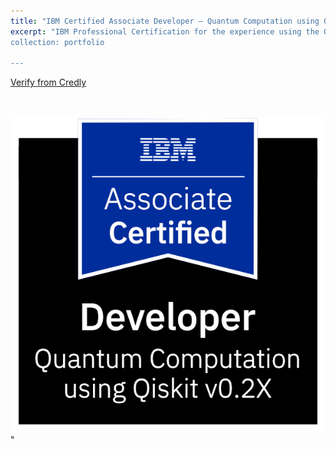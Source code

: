 ```yaml
---
title: "IBM Certified Associate Developer – Quantum Computation using Qiskit v0.2x"
excerpt: "IBM Professional Certification for the experience using the Qiskit SDK to create and execute quantum computing programs on IBM Quantum computers and simulators.
collection: portfolio

---
```


[Verify from Credly](https://www.credly.com/badges/3bd4b49b-2bf9-4d24-a900-a736e2c824d2/public_url) 

<br/> <br/><img src='/images/Media6.PNG'>"

<div data-iframe-width="150" data-iframe-height="270" data-share-badge-id="3bd4b49b-2bf9-4d24-a900-a736e2c824d2" data-share-badge-host="https://www.credly.com"></div><script type="text/javascript" async src="//cdn.credly.com/assets/utilities/embed.js"></script>
